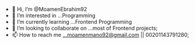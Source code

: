 - 👋 Hi, I’m @MoamenEbrahim92
- 👀 I’m interested in ...Programming
- 🌱 I’m currently learning ...Frontend Programming
- 💞️ I’m looking to collaborate on ...most of Frontend projects; 
- 📫 How to reach me ...moamenmano92@gmail.com || 00201143791280;

<!---
MoamenEbrahim92/MoamenEbrahim92 is a ✨ special ✨ repository because its `README.md` (this file) appears on your GitHub profile.
You can click the Preview link to take a look at your changes.
--->

